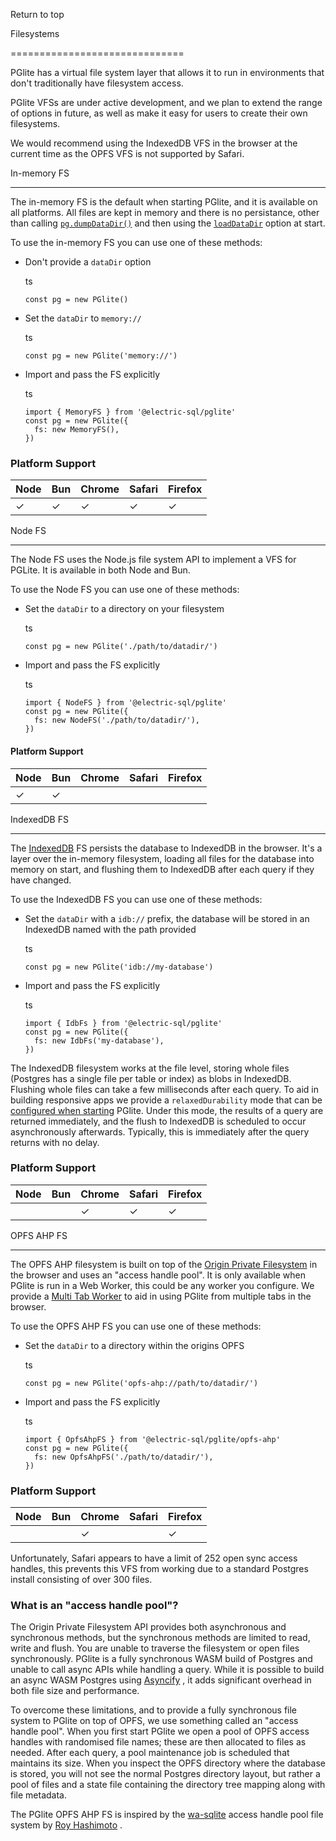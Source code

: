 Return to top

Filesystems [​](#filesystems)

==============================

PGlite has a virtual file system layer that allows it to run in environments that don't traditionally have filesystem access.

PGlite VFSs are under active development, and we plan to extend the range of options in future, as well as make it easy for users to create their own filesystems.

We would recommend using the IndexedDB VFS in the browser at the current time as the OPFS VFS is not supported by Safari.

In-memory FS [​](#in-memory-fs)

--------------------------------

The in-memory FS is the default when starting PGlite, and it is available on all platforms. All files are kept in memory and there is no persistance, other than calling [`pg.dumpDataDir()`](./api#dumpdatadir)
 and then using the [`loadDataDir`](./api#options)
 option at start.

To use the in-memory FS you can use one of these methods:

*   Don't provide a `dataDir` option
    
    ts
    
        const pg = new PGlite()
    
*   Set the `dataDir` to `memory://`
    
    ts
    
        const pg = new PGlite('memory://')
    
*   Import and pass the FS explicitly
    
    ts
    
        import { MemoryFS } from '@electric-sql/pglite'
        const pg = new PGlite({
          fs: new MemoryFS(),
        })
    

### Platform Support [​](#platform-support)

| Node | Bun | Chrome | Safari | Firefox |
| --- | --- | --- | --- | --- |
| ✓   | ✓   | ✓   | ✓   | ✓   |

Node FS [​](#node-fs)

----------------------

The Node FS uses the Node.js file system API to implement a VFS for PGLite. It is available in both Node and Bun.

To use the Node FS you can use one of these methods:

*   Set the `dataDir` to a directory on your filesystem
    
    ts
    
        const pg = new PGlite('./path/to/datadir/')
    
*   Import and pass the FS explicitly
    
    ts
    
        import { NodeFS } from '@electric-sql/pglite'
        const pg = new PGlite({
          fs: new NodeFS('./path/to/datadir/'),
        })
    

#### Platform Support [​](#platform-support-1)

| Node | Bun | Chrome | Safari | Firefox |
| --- | --- | --- | --- | --- |
| ✓   | ✓   |     |     |     |

IndexedDB FS [​](#indexeddb-fs)

--------------------------------

The [IndexedDB](https://developer.mozilla.org/en-US/docs/Web/API/IndexedDB_API)
 FS persists the database to IndexedDB in the browser. It's a layer over the in-memory filesystem, loading all files for the database into memory on start, and flushing them to IndexedDB after each query if they have changed.

To use the IndexedDB FS you can use one of these methods:

*   Set the `dataDir` with a `idb://` prefix, the database will be stored in an IndexedDB named with the path provided
    
    ts
    
        const pg = new PGlite('idb://my-database')
    
*   Import and pass the FS explicitly
    
    ts
    
        import { IdbFs } from '@electric-sql/pglite'
        const pg = new PGlite({
          fs: new IdbFs('my-database'),
        })
    

The IndexedDB filesystem works at the file level, storing whole files (Postgres has a single file per table or index) as blobs in IndexedDB. Flushing whole files can take a few milliseconds after each query. To aid in building responsive apps we provide a `relaxedDurability` mode that can be [configured when starting](./api#options)
 PGlite. Under this mode, the results of a query are returned immediately, and the flush to IndexedDB is scheduled to occur asynchronously afterwards. Typically, this is immediately after the query returns with no delay.

### Platform Support [​](#platform-support-2)

| Node | Bun | Chrome | Safari | Firefox |
| --- | --- | --- | --- | --- |
|     |     | ✓   | ✓   | ✓   |

OPFS AHP FS [​](#opfs-ahp-fs)

------------------------------

The OPFS AHP filesystem is built on top of the [Origin Private Filesystem](https://developer.mozilla.org/en-US/docs/Web/API/File_System_API/Origin_private_file_system)
 in the browser and uses an "access handle pool". It is only available when PGlite is run in a Web Worker, this could be any worker you configure. We provide a [Multi Tab Worker](./multi-tab-worker)
 to aid in using PGlite from multiple tabs in the browser.

To use the OPFS AHP FS you can use one of these methods:

*   Set the `dataDir` to a directory within the origins OPFS
    
    ts
    
        const pg = new PGlite('opfs-ahp://path/to/datadir/')
    
*   Import and pass the FS explicitly
    
    ts
    
        import { OpfsAhpFS } from '@electric-sql/pglite/opfs-ahp'
        const pg = new PGlite({
          fs: new OpfsAhpFS('./path/to/datadir/'),
        })
    

### Platform Support [​](#platform-support-3)

| Node | Bun | Chrome | Safari | Firefox |
| --- | --- | --- | --- | --- |
|     |     | ✓   |     | ✓   |

Unfortunately, Safari appears to have a limit of 252 open sync access handles, this prevents this VFS from working due to a standard Postgres install consisting of over 300 files.

### What is an "access handle pool"? [​](#what-is-an-access-handle-pool)

The Origin Private Filesystem API provides both asynchronous and synchronous methods, but the synchronous methods are limited to read, write and flush. You are unable to traverse the filesystem or open files synchronously. PGlite is a fully synchronous WASM build of Postgres and unable to call async APIs while handling a query. While it is possible to build an async WASM Postgres using [Asyncify](https://emscripten.org/docs/porting/asyncify.html)
, it adds significant overhead in both file size and performance.

To overcome these limitations, and to provide a fully synchronous file system to PGlite on top of OPFS, we use something called an "access handle pool". When you first start PGlite we open a pool of OPFS access handles with randomised file names; these are then allocated to files as needed. After each query, a pool maintenance job is scheduled that maintains its size. When you inspect the OPFS directory where the database is stored, you will not see the normal Postgres directory layout, but rather a pool of files and a state file containing the directory tree mapping along with file metadata.

The PGlite OPFS AHP FS is inspired by the [wa-sqlite](https://github.com/rhashimoto/wa-sqlite)
 access handle pool file system by [Roy Hashimoto](https://github.com/rhashimoto)
.
